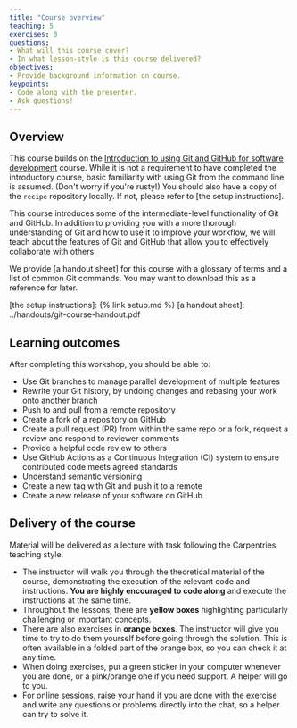 ```yaml
---
title: "Course overview"
teaching: 5
exercises: 0
questions:
- What will this course cover?
- In what lesson-style is this course delivered?
objectives:
- Provide background information on course.
keypoints:
- Code along with the presenter.
- Ask questions!
---
```


## Overview

This course builds on the [Introduction to using Git and GitHub for software
development] course. While it is not a requirement to have completed the introductory
course, basic familiarity with using Git from the command line is assumed. (Don't worry
if you're rusty!) You should also have a copy of the `recipe` repository locally. If
not, please refer to [the setup instructions].

This course introduces some of the intermediate-level functionality of Git and GitHub.
In addition to providing you with a more thorough understanding of Git and how to use it
to improve your workflow, we will teach about the features of Git and GitHub that allow
you to effectively collaborate with others.

We provide [a handout sheet] for this course with a glossary of terms and a list of
common Git commands. You may want to download this as a reference for later.

[Introduction to using Git and GitHub for software development]: https://imperialcollegelondon.github.io/introductory_grad_school_git_course/
[the setup instructions]: {% link setup.md %}
[a handout sheet]: ../handouts/git-course-handout.pdf

## Learning outcomes

After completing this workshop, you should be able to:

- Use Git branches to manage parallel development of multiple features
- Rewrite your Git history, by undoing changes and rebasing your work onto another
   branch
- Push to and pull from a remote repository
- Create a fork of a repository on GitHub
- Create a pull request (PR) from within the same repo or a fork, request a review and
   respond to reviewer comments
- Provide a helpful code review to others
- Use GitHub Actions as a Continuous Integration (CI) system to ensure contributed code
   meets agreed standards
- Understand semantic versioning
- Create a new tag with Git and push it to a remote
- Create a new release of your software on GitHub

## Delivery of the course

Material will be delivered as a lecture with task following the Carpentries teaching
style.

- The instructor will walk you through the theoretical material of the course,
  demonstrating the execution of the relevant code and instructions. **You are highly
  encouraged to code along** and execute the instructions at the same time.
- Throughout the lessons, there are **yellow boxes** highlighting particularly
  challenging or important concepts.
- There are also exercises in **orange boxes**. The instructor will give you time to try
  to do them yourself before going through the solution. This is often available in a
  folded part of the orange box, so you can check it at any time.
- When doing exercises, put a green sticker in your computer whenever you are done, or a
  pink/orange one if you need support. A helper will go to you.
- For online sessions, raise your hand if you are done with the exercise and write any
  questions or problems directly into the chat, so a helper can try to solve it.

